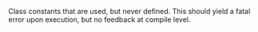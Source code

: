 Class constants that are used, but never defined. This should yield a fatal error upon execution, but no feedback at compile level.

<?php

class foo {
    const A = 1;
    define('B', 2);
}

// here, C is not defined in the code and is reported
echo foo::A.foo::B.foo::C;

?>
